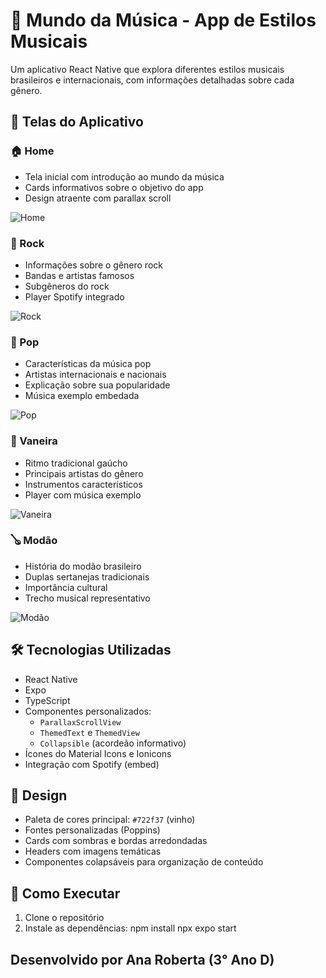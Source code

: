 # 🎵 Mundo da Música - App de Estilos Musicais

Um aplicativo React Native que explora diferentes estilos musicais brasileiros e internacionais, com informações detalhadas sobre cada gênero.

## 📱 Telas do Aplicativo

### 🏠 Home
- Tela inicial com introdução ao mundo da música
- Cards informativos sobre o objetivo do app
- Design atraente com parallax scroll
<img src="Mobile/assets/images/home.jpg" alt="Home">


### 🎸 Rock
- Informações sobre o gênero rock
- Bandas e artistas famosos
- Subgêneros do rock
- Player Spotify integrado
<img src="Mobile/assets/images/telarock.jpg" alt="Rock">


### 🎤 Pop
- Características da música pop
- Artistas internacionais e nacionais
- Explicação sobre sua popularidade
- Música exemplo embedada
<img src="Mobile/assets/images/telapop.jpg" alt="Pop">


### 💃 Vaneira
- Ritmo tradicional gaúcho
- Principais artistas do gênero
- Instrumentos característicos
- Player com música exemplo
<img src="Mobile/assets/images/telavaneira.jpg" alt="Vaneira">


### 🪕 Modão
- História do modão brasileiro
- Duplas sertanejas tradicionais
- Importância cultural
- Trecho musical representativo
<img src="Mobile/assets/images/telamodao.jpg" alt="Modão">


## 🛠 Tecnologias Utilizadas

- React Native
- Expo
- TypeScript
- Componentes personalizados:
  - `ParallaxScrollView`
  - `ThemedText` e `ThemedView`
  - `Collapsible` (acordeão informativo)
- Ícones do Material Icons e Ionicons
- Integração com Spotify (embed)

## 🎨 Design

- Paleta de cores principal: `#722f37` (vinho)
- Fontes personalizadas (Poppins)
- Cards com sombras e bordas arredondadas
- Headers com imagens temáticas
- Componentes colapsáveis para organização de conteúdo


## 🚀 Como Executar

1. Clone o repositório
2. Instale as dependências:
npm install
npx expo start

## Desenvolvido por Ana Roberta (3° Ano D)

